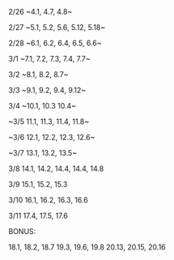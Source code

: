 2/26 ~4.1, 4.7, 4.8~

2/27 ~5.1, 5.2, 5.6, 5.12, 5.18~

2/28 ~6.1, 6.2, 6.4, 6.5, 6.6~

3/1 ~7.1, 7.2, 7.3, 7.4, 7.7~

3/2 ~8.1, 8.2, 8.7~

3/3 ~9.1, 9.2, 9.4, 9.12~

3/4 ~10.1, 10.3 10.4~

~3/5 11.1, 11.3, 11.4, 11.8~

~3/6 12.1, 12.2, 12.3, 12.6~

~3/7 13.1, 13.2, 13.5~

3/8 14.1, 14.2, 14.4, 14.4, 14.8

3/9 15.1, 15.2, 15.3

3/10 16.1, 16.2, 16.3, 16.6

3/11 17.4, 17.5, 17.6

BONUS:

18.1, 18.2, 18.7
19.3, 19.6, 19.8
20.13, 20.15, 20.16